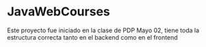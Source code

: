 # JavaWebCourses
Este proyecto fue iniciado en la clase de PDP Mayo 02, tiene toda la estructura correcta tanto en el backend como en el frontend
